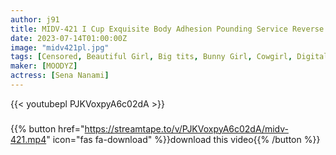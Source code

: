 ```yaml
---
author: j91
title: MIDV-421 I Cup Exquisite Body Adhesion Pounding Service Reverse Bunny Soap Nanami Hoshichi
date: 2023-07-14T01:00:00Z
image: "midv421pl.jpg"
tags: [Censored, Beautiful Girl, Big tits, Bunny Girl, Cowgirl, Digital Mosaic, Soapland, Solowork, Titty fuck]
maker: [MOODYZ]
actress: [Sena Nanami]
---
```



{{< youtubepl PJKVoxpyA6c02dA >}}
###

{{% button href="https://streamtape.to/v/PJKVoxpyA6c02dA/midv-421.mp4" icon="fas fa-download" %}}download this video{{% /button %}}

